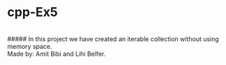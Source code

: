 # cpp-Ex5
<br>
##### In this project we have created an iterable collection without using memory space.
<br>
Made by: Amit Bibi and Lihi Belfer. 
